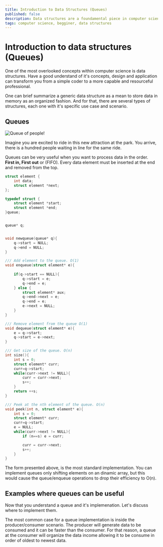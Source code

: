 ```yaml
---
title: Introduction to Data Structures (Queues)
published: false
description: Data structures are a foundamental piece in computer science and programming
tags: computer science, begginer, data structures
---
```


# Introduction to data structures (Queues)

One of the most overlooked concepts within computer science is data structures. Have a good understand of it's concepts, design and application can transform you from a simple coder to a more capable and resourceful professional.

One can brief summarize a generic data structure as a mean to store data in memory as an organized fashion. And for that, there are several types of structures, each one with it's specific use case and scenario.

## Queues

![Queue of people!](http://www.dailyexcelsior.com/wp-content/uploads/2014/05/page1-19.jpg)

Imagine you are excited to ride in this new attraction at the park. You arrive, there is a hundred people waiting in line for the same ride.

Queues can be very useful when you want to process data in the order. **First in, First out** or (FIFO). Every data element must be inserted at the end and removed from the top.

```c
struct element {
    int data;
    struct element *next;
};

typedef struct {
    struct element *start;
    struct element *end;
}queue;


queue* q;


void newqueue(queue* q){
    q->start = NULL;
    q->end = NULL;
}

/// Add element to the queue. O(1)
void enqueue(struct element* e){
    
    if(q->start == NULL){
        q->start = e;
        q->end = e;
    } else {
        struct element* aux;
        q->end->next = e;
        q->end = e;
        e->next = NULL;
    }
}

/// Remove element from the queue O(1)
void dequeue(struct element* e){
    e = q->start;
    q->start = e->next;
}

/// Get size of the queue. O(n)
int size(){
    int s = 0;
    struct element* curr;
    curr=q->start;
    while(curr->next != NULL){
        curr = curr->next;
        s++;
    }
    return ++s;
}

/// Peek at the nth element of the queue. O(n)
void peek(int n, struct element* e){
    int s = 0;
    struct element* curr;
    curr=q->start;
    e = NULL;
    while(curr->next != NULL){
        if (n==s) e = curr;

        curr = curr->next;
        s++;
    }
}

```

The form presented above, is the most standard implementation. You can implement queues only shifting elements on an dinamic array, but this would cause the queue/enqueue operations to drop their efficiency to O(n).

## Examples where queues can be useful

Now that you understand a queue and it's implemenation. Let's discuss where to implement them.

The most common case for a queue implementation is inside the producer/consumer scenario. The producer will generate data to be consumed and it can be faster than the consumer. For that reason, a queue at the consumer will organize the data income allowing it to be consume in order of oldest to newest data.
